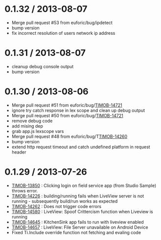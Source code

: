 
0.1.32 / 2013-08-07
==================

 * Merge pull request #53 from euforic/bug/ipdetect
 * bump version
 * fix incorrect resolution of users network ip address

0.1.31 / 2013-08-07
==================

 * cleanup debug console output
 * bump version

0.1.30 / 2013-08-06
==================

 * Merge pull request #51 from euforic/bug/[TIMOB-14721](https://jira.appcelerator.org/browse/TIMOB-14721)
 * ignore try catch response in lex scope and clean up debug output
 * Merge pull request #50 from euforic/bug/[TIMOB-14721](https://jira.appcelerator.org/browse/TIMOB-14721)
 * remove debug code
 * add mising dep
 * grab app.js lexscope vars
 * Merge pull request #48 from euforic/bug/T[TIMOB-14260](https://jira.appcelerator.org/browse/TIMOB-14260)
 * bump version
 * extend http request timeout and catch undefined platform in request header

0.1.29 / 2013-07-26
==================

- [TIMOB-13850](https://jira.appcelerator.org/browse/TIMOB-13850) : Clicking login on field service app (from Studio Sample) throws error.
- [TIMOB-14226](https://jira.appcelerator.org/browse/TIMOB-14226) : building/running fails when LiveView server is not running - subsequently build/run works as expected
- [TIMOB-14262](https://jira.appcelerator.org/browse/TIMOB-14262) : Does not trigger code errors
- [TIMOB-14580](https://jira.appcelerator.org/browse/TIMOB-14580) : LiveView: Spoof Crittercism function when Liveview is running
- [TIMOB-14645](https://jira.appcelerator.org/browse/TIMOB-14580) : KitchenSink app fails to run with liveview enabled
- [TIMOB-14657](https://jira.appcelerator.org/browse/TIMOB-14657) : LiveView: File Server unavailable on Android Device
- Fixed Ti.Include override function not fetching and evaling code